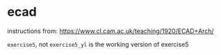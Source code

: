 # ecad

instructions from: https://www.cl.cam.ac.uk/teaching/1920/ECAD+Arch/

`exercise5`, not `exercise5_yl` is the working version of exercise5
